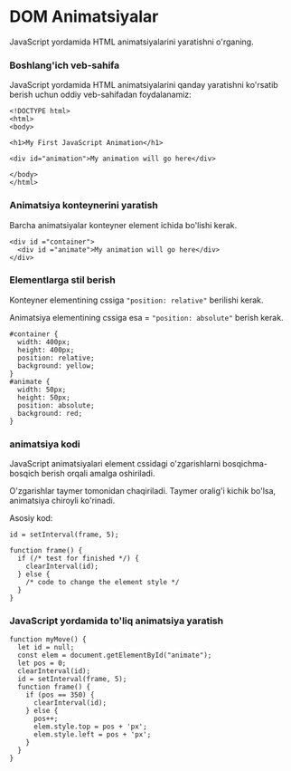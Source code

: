 # DOM Animatsiyalar

JavaScript yordamida HTML animatsiyalarini yaratishni o'rganing.

### Boshlang'ich veb-sahifa

JavaScript yordamida HTML animatsiyalarini qanday yaratishni ko'rsatib berish uchun oddiy veb-sahifadan foydalanamiz:

```
<!DOCTYPE html>
<html>
<body>

<h1>My First JavaScript Animation</h1>

<div id="animation">My animation will go here</div>

</body>
</html>
```

### Animatsiya konteynerini yaratish

Barcha animatsiyalar konteyner element ichida bo'lishi kerak.

```
<div id ="container">
  <div id ="animate">My animation will go here</div>
</div>
```

### Elementlarga stil berish

Konteyner elementining cssiga `"position: relative"`  berilishi kerak.

Animatsiya elementining cssiga esa = `"position: absolute"` berish kerak.

```
#container {
  width: 400px;
  height: 400px;
  position: relative;
  background: yellow;
}
#animate {
  width: 50px;
  height: 50px;
  position: absolute;
  background: red;
}
```

### animatsiya kodi

JavaScript animatsiyalari element cssidagi o'zgarishlarni bosqichma-bosqich berish orqali amalga oshiriladi.

O'zgarishlar taymer tomonidan chaqiriladi. Taymer oralig'i kichik bo'lsa, animatsiya chiroyli ko'rinadi.

Asosiy kod:

```
id = setInterval(frame, 5);

function frame() {
  if (/* test for finished */) {
    clearInterval(id);
  } else {
    /* code to change the element style */ 
  }
}
```

### JavaScript yordamida to'liq animatsiya yaratish

```
function myMove() {
  let id = null;
  const elem = document.getElementById("animate");
  let pos = 0;
  clearInterval(id);
  id = setInterval(frame, 5);
  function frame() {
    if (pos == 350) {
      clearInterval(id);
    } else {
      pos++;
      elem.style.top = pos + 'px';
      elem.style.left = pos + 'px';
    }
  }
}
```
